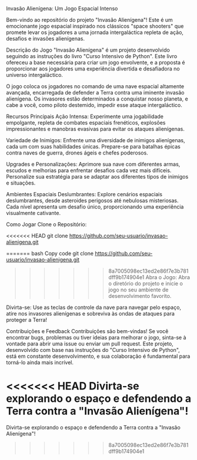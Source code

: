 Invasão Alienígena: Um Jogo Espacial Intenso

Bem-vindo ao repositório do projeto "Invasão Alienígena"! Este é um emocionante jogo espacial inspirado nos clássicos "space shooters" que promete levar os jogadores a uma jornada intergaláctica repleta de ação, desafios e invasões alienígenas.

Descrição do Jogo
"Invasão Alienígena" é um projeto desenvolvido seguindo as instruções do livro "Curso Intensivo de Python". Este livro ofereceu a base necessária para criar um jogo envolvente, e a proposta é proporcionar aos jogadores uma experiência divertida e desafiadora no universo intergaláctico.

O jogo coloca os jogadores no comando de uma nave espacial altamente avançada, encarregada de defender a Terra contra uma iminente invasão alienígena. Os invasores estão determinados a conquistar nosso planeta, e cabe a você, como piloto destemido, impedir esse ataque intergaláctico.

Recursos Principais
Ação Intensa: Experimente uma jogabilidade empolgante, repleta de combates espaciais frenéticos, explosões impressionantes e manobras evasivas para evitar os ataques alienígenas.

Variedade de Inimigos: Enfrente uma diversidade de inimigos alienígenas, cada um com suas habilidades únicas. Prepare-se para batalhas épicas contra naves de guerra, drones ágeis e chefes poderosos.

Upgrades e Personalizações: Aprimore sua nave com diferentes armas, escudos e melhorias para enfrentar desafios cada vez mais difíceis. Personalize sua estratégia para se adaptar aos diferentes tipos de inimigos e situações.

Ambientes Espaciais Deslumbrantes: Explore cenários espaciais deslumbrantes, desde asteroides perigosos até nebulosas misteriosas. Cada nível apresenta um desafio único, proporcionando uma experiência visualmente cativante.

Como Jogar
Clone o Repositório:

<<<<<<< HEAD
git clone https://github.com/seu-usuario/invasao-alienigena.git

=======
bash
Copy code
git clone https://github.com/seu-usuario/invasao-alienigena.git
>>>>>>> 8a7005098ec13ed2e86f7e3b781dff9b174904e1
Abra o Jogo:
Abra o diretório do projeto e inicie o jogo no seu ambiente de desenvolvimento favorito.

Divirta-se:
Use as teclas de controle da nave para navegar pelo espaço, atire nos invasores alienígenas e sobreviva às ondas de ataques para proteger a Terra!

Contribuições e Feedback
Contribuições são bem-vindas! Se você encontrar bugs, problemas ou tiver ideias para melhorar o jogo, sinta-se à vontade para abrir uma issue ou enviar um pull request. Este projeto, desenvolvido com base nas instruções do "Curso Intensivo de Python", está em constante desenvolvimento, e sua colaboração é fundamental para torná-lo ainda mais incrível.

<<<<<<< HEAD
Divirta-se explorando o espaço e defendendo a Terra contra a "Invasão Alienígena"!
=======
Divirta-se explorando o espaço e defendendo a Terra contra a "Invasão Alienígena"!
>>>>>>> 8a7005098ec13ed2e86f7e3b781dff9b174904e1
